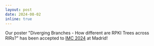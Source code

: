 ```yaml
---
layout: post
date: 2024-08-02
inline: true
---
```


Our poster "Diverging Branches - How different are RPKI Trees across RIRs?" has been accepted to [IMC 2024](https://conferences.sigcomm.org/imc/2024/) at Madrid!
